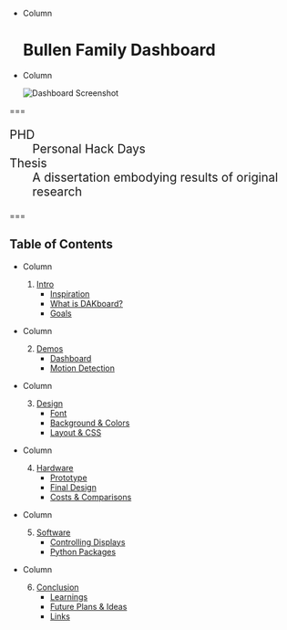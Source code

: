 <!-- .slide: class="columns layout" id="start-title" -->

<style>
    #start-title h1 {
        margin-top: 25%;
    }

    #start-title img {
        border: solid rgba(255, 255, 255, 0.05) 20px;
        max-height: 1000px;
        width: auto;
    }
</style>

<!-- markdownlint-disable first-line-heading heading-start-left -->

- Column

    # Bullen Family Dashboard

- Column

    ![Dashboard Screenshot](slides/screenshot.png)

<!-- markdownlint-enable first-line-heading heading-start-left -->

===

<dl style="font-size: 150%;">
    <dt>PHD</dt>
    <dd>Personal Hack Days</dd>
    <dt>Thesis</dt>
    <dd>A dissertation embodying results of original research</dd>
</dl>

===
<!-- .slide: class="auto-width columns layout" id="toc" -->
## Table of Contents

<!-- Prevent the lists within each column from centering themselves. -->
<style>
    #toc > ul > li > ol {
        display: block;
        font-size: 75%;
    }
</style>

<!-- markdownlint-disable ol-prefix -->

- Column

    1. [Intro](#/introduction-introduction)
        - [Inspiration](#/introduction-inspiration)
        - [What is DAKboard?](#/introduction-dakboard)
        - [Goals](#/introduction-goals)

- Column

    2. [Demos](#/demos-demos)
        - [Dashboard](#/demos-dashboard)
        - [Motion Detection](#/demos-motion-detection)

- Column

    3. [Design](#/design-design)
        - [Font](#/design-font)
        - [Background & Colors](#/design-background-and-colors)
        - [Layout & CSS](#/design-layout-and-css)

- Column

    4. [Hardware](#/hardware-hardware)
        - [Prototype](#/hardware-prototype)
        - [Final Design](#/hardware-final-design)
        - [Costs & Comparisons](#/hardware-costs-and-comparisons)

- Column
  
    5. [Software](#/software-software)
        - [Controlling Displays](#/software-controlling-displays)
        - [Python Packages](#/software-python-packages)

- Column

    6. [Conclusion](#/conclusion-conclusion)
        - [Learnings](#/conclusion-learnings)
        - [Future Plans & Ideas](#/conclusion-plans-and-ideas)
        - [Links](#/conclusion-links)

<!-- markdownlint-enable ol-prefix -->
